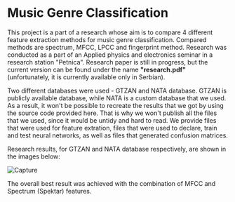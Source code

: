 # Music Genre Classification
This project is a part of a research whose aim is to compare 4 different feature extraction methods for music genre classification. Compared methods are spectrum, MFCC, LPCC and fingerprint method. Research was conducted as a part of an Applied physics and electronics seminar in a research station "Petnica".
Research paper is still in progress, but the current version can be found under the name **"research.pdf"** (unfortunately, it is currently available only in Serbian).


Two different databases were used - GTZAN and NATA database. GTZAN is publicly available database, while NATA is a custom database that we used. 
As a result, it won't be possible to recreate the results that we got by using the source code provided here. That is why we won't publish all the files that we used, since it would be untidy and hard to read. We provide files that were used for feature extration, files that were used to declare, train and test neural networks, as well as files that generated confusion matrices. 

Research results, for GTZAN and NATA database respectively, are shown in the images below:

![Capture](https://user-images.githubusercontent.com/43354887/108545752-7cff0900-72e8-11eb-9af7-5d4bd7961bc3.JPG)

The overall best result was achieved with the combination of MFCC and Spectrum (Spektar) features.
